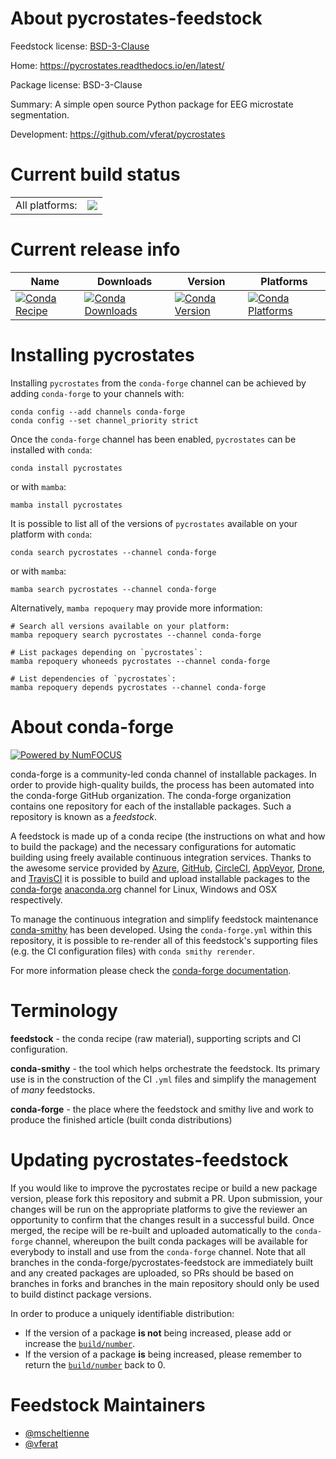 About pycrostates-feedstock
===========================

Feedstock license: [BSD-3-Clause](https://github.com/conda-forge/pycrostates-feedstock/blob/main/LICENSE.txt)

Home: https://pycrostates.readthedocs.io/en/latest/

Package license: BSD-3-Clause

Summary: A simple open source Python package for EEG microstate segmentation.

Development: https://github.com/vferat/pycrostates

Current build status
====================


<table><tr><td>All platforms:</td>
    <td>
      <a href="https://dev.azure.com/conda-forge/feedstock-builds/_build/latest?definitionId=16506&branchName=main">
        <img src="https://dev.azure.com/conda-forge/feedstock-builds/_apis/build/status/pycrostates-feedstock?branchName=main">
      </a>
    </td>
  </tr>
</table>

Current release info
====================

| Name | Downloads | Version | Platforms |
| --- | --- | --- | --- |
| [![Conda Recipe](https://img.shields.io/badge/recipe-pycrostates-green.svg)](https://anaconda.org/conda-forge/pycrostates) | [![Conda Downloads](https://img.shields.io/conda/dn/conda-forge/pycrostates.svg)](https://anaconda.org/conda-forge/pycrostates) | [![Conda Version](https://img.shields.io/conda/vn/conda-forge/pycrostates.svg)](https://anaconda.org/conda-forge/pycrostates) | [![Conda Platforms](https://img.shields.io/conda/pn/conda-forge/pycrostates.svg)](https://anaconda.org/conda-forge/pycrostates) |

Installing pycrostates
======================

Installing `pycrostates` from the `conda-forge` channel can be achieved by adding `conda-forge` to your channels with:

```
conda config --add channels conda-forge
conda config --set channel_priority strict
```

Once the `conda-forge` channel has been enabled, `pycrostates` can be installed with `conda`:

```
conda install pycrostates
```

or with `mamba`:

```
mamba install pycrostates
```

It is possible to list all of the versions of `pycrostates` available on your platform with `conda`:

```
conda search pycrostates --channel conda-forge
```

or with `mamba`:

```
mamba search pycrostates --channel conda-forge
```

Alternatively, `mamba repoquery` may provide more information:

```
# Search all versions available on your platform:
mamba repoquery search pycrostates --channel conda-forge

# List packages depending on `pycrostates`:
mamba repoquery whoneeds pycrostates --channel conda-forge

# List dependencies of `pycrostates`:
mamba repoquery depends pycrostates --channel conda-forge
```


About conda-forge
=================

[![Powered by
NumFOCUS](https://img.shields.io/badge/powered%20by-NumFOCUS-orange.svg?style=flat&colorA=E1523D&colorB=007D8A)](https://numfocus.org)

conda-forge is a community-led conda channel of installable packages.
In order to provide high-quality builds, the process has been automated into the
conda-forge GitHub organization. The conda-forge organization contains one repository
for each of the installable packages. Such a repository is known as a *feedstock*.

A feedstock is made up of a conda recipe (the instructions on what and how to build
the package) and the necessary configurations for automatic building using freely
available continuous integration services. Thanks to the awesome service provided by
[Azure](https://azure.microsoft.com/en-us/services/devops/), [GitHub](https://github.com/),
[CircleCI](https://circleci.com/), [AppVeyor](https://www.appveyor.com/),
[Drone](https://cloud.drone.io/welcome), and [TravisCI](https://travis-ci.com/)
it is possible to build and upload installable packages to the
[conda-forge](https://anaconda.org/conda-forge) [anaconda.org](https://anaconda.org/)
channel for Linux, Windows and OSX respectively.

To manage the continuous integration and simplify feedstock maintenance
[conda-smithy](https://github.com/conda-forge/conda-smithy) has been developed.
Using the ``conda-forge.yml`` within this repository, it is possible to re-render all of
this feedstock's supporting files (e.g. the CI configuration files) with ``conda smithy rerender``.

For more information please check the [conda-forge documentation](https://conda-forge.org/docs/).

Terminology
===========

**feedstock** - the conda recipe (raw material), supporting scripts and CI configuration.

**conda-smithy** - the tool which helps orchestrate the feedstock.
                   Its primary use is in the construction of the CI ``.yml`` files
                   and simplify the management of *many* feedstocks.

**conda-forge** - the place where the feedstock and smithy live and work to
                  produce the finished article (built conda distributions)


Updating pycrostates-feedstock
==============================

If you would like to improve the pycrostates recipe or build a new
package version, please fork this repository and submit a PR. Upon submission,
your changes will be run on the appropriate platforms to give the reviewer an
opportunity to confirm that the changes result in a successful build. Once
merged, the recipe will be re-built and uploaded automatically to the
`conda-forge` channel, whereupon the built conda packages will be available for
everybody to install and use from the `conda-forge` channel.
Note that all branches in the conda-forge/pycrostates-feedstock are
immediately built and any created packages are uploaded, so PRs should be based
on branches in forks and branches in the main repository should only be used to
build distinct package versions.

In order to produce a uniquely identifiable distribution:
 * If the version of a package **is not** being increased, please add or increase
   the [``build/number``](https://docs.conda.io/projects/conda-build/en/latest/resources/define-metadata.html#build-number-and-string).
 * If the version of a package **is** being increased, please remember to return
   the [``build/number``](https://docs.conda.io/projects/conda-build/en/latest/resources/define-metadata.html#build-number-and-string)
   back to 0.

Feedstock Maintainers
=====================

* [@mscheltienne](https://github.com/mscheltienne/)
* [@vferat](https://github.com/vferat/)

